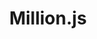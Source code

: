 ---
git: https://github.com/aidenybai/million
logohandle: milliondev
sort: millionjs
title: Million.js
twitter: https://x.com/milliondotjs
website: https://million.dev/
---
